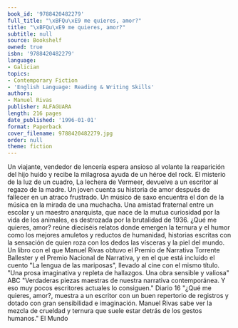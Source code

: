 ```yaml
---
book_id: '9788420482279'
full_title: "\xBFQu\xE9 me quieres, amor?"
title: "\xBFQu\xE9 me quieres, amor?"
subtitle: null
source: Bookshelf
owned: true
isbn: '9788420482279'
language:
- Galician
topics:
- Contemporary Fiction
- 'English Language: Reading & Writing Skills'
authors:
- Manuel Rivas
publisher: ALFAGUARA
length: 216 pages
date_published: '1996-01-01'
format: Paperback
cover_filename: 9788420482279.jpg
order: null
theme: fiction
---
```

Un viajante, vendedor de lencería espera ansioso al volante la reaparición del hijo huido y recibe la milagrosa ayuda de un héroe del rock. El misterio de la luz de un cuadro, La lechera de Vermeer, devuelve a un escritor al regazo de la madre. Un joven cuenta su historia de amor después de fallecer en un atraco frustrado. Un músico de saxo encuentra el don de la música en la mirada de una muchacha. Una amistad fraternal entre un escolar y un maestro anarquista, que nace de la mutua curiosidad por la vida de los animales, es destrozada por la brutalidad de 1936. ¿Qué me quieres, amor? reúne dieciséis relatos donde emergen la ternura y el humor como los mejores amuletos y reductos de humanidad, historias escritas con la sensación de quien roza con los dedos las vísceras y la piel del mundo. Un libro con el que Manuel Rivas obtuvo el Premio de Narrativa Torrente Ballester y el Premio Nacional de Narrativa, y en el que está incluido el cuento "La lengua de las mariposas", llevado al cine con el mismo título. "Una prosa imaginativa y repleta de hallazgos. Una obra sensible y valiosa" ABC "Verdaderas piezas maestras de nuestra narrativa contemporánea. Y eso muy pocos escritores actuales lo consiguen." Diario 16 "¿Qué me quieres, amor?, muestra a un escritor con un buen repertorio de registros y dotado con gran sensibilidad e imaginación. Manuel Rivas sabe ver la mezcla de crueldad y ternura que suele estar detrás de los gestos humanos." El Mundo
